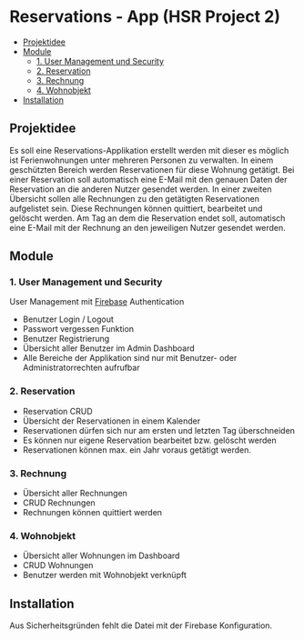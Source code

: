 # Reservations - App (HSR Project 2)

- [Projektidee](#projektidee)
- [Module](#module)
  - [1. User Management und Security](#1-user-management-und-security)
  - [2. Reservation](#2-reservation)
  - [3. Rechnung](#3-rechnung)
  - [4. Wohnobjekt](#4-wohnobjekt)
- [Installation](#installation)

## Projektidee

Es soll eine Reservations-Applikation erstellt werden mit dieser es möglich ist Ferienwohnungen
unter mehreren Personen zu verwalten. In einem geschützten Bereich werden Reservationen für
diese Wohnung getätigt. Bei einer Reservation soll automatisch eine E-Mail mit den genauen
Daten der Reservation an die anderen Nutzer gesendet werden. In einer zweiten Übersicht sollen
alle Rechnungen zu den getätigten Reservationen aufgelistet sein. Diese Rechnungen können
quittiert, bearbeitet und gelöscht werden. Am Tag an dem die Reservation endet soll,
automatisch eine E-Mail mit der Rechnung an den jeweiligen Nutzer gesendet werden.

## Module

### 1. User Management und Security

User Management mit [Firebase](https://firebase.google.com/) Authentication

- Benutzer Login / Logout
- Passwort vergessen Funktion
- Benutzer Registrierung
- Übersicht aller Benutzer im Admin Dashboard
- Alle Bereiche der Applikation sind nur mit Benutzer- oder Administratorrechten aufrufbar

### 2. Reservation

- Reservation CRUD
- Übersicht der Reservationen in einem Kalender
- Reservationen dürfen sich nur am ersten und letzten Tag überschneiden
- Es können nur eigene Reservation bearbeitet bzw. gelöscht werden
- Reservationen können max. ein Jahr voraus getätigt werden.

### 3. Rechnung

- Übersicht aller Rechnungen
- CRUD Rechnungen
- Rechnungen können quittiert werden

### 4. Wohnobjekt

- Übersicht aller Wohnungen im Dashboard
- CRUD Wohnungen
- Benutzer werden mit Wohnobjekt verknüpft

## Installation

Aus Sicherheitsgründen fehlt die Datei mit der Firebase Konfiguration.
